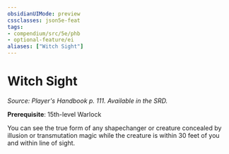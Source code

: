 ```yaml
---
obsidianUIMode: preview
cssclasses: json5e-feat
tags:
- compendium/src/5e/phb
- optional-feature/ei
aliases: ["Witch Sight"]
---
```

# Witch Sight
*Source: Player's Handbook p. 111. Available in the SRD.*  

**Prerequisite**: 15th-level Warlock

You can see the true form of any shapechanger or creature concealed by illusion or transmutation magic while the creature is within 30 feet of you and within line of sight.